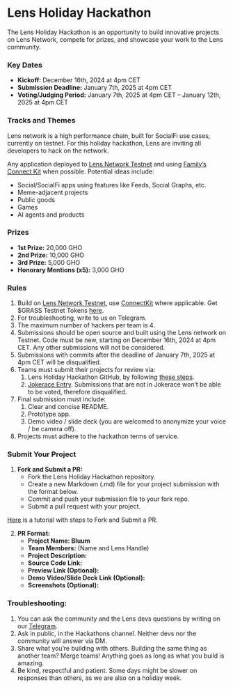 # Lens Holiday Hackathon

The Lens Holiday Hackathon is an opportunity to build innovative projects on Lens Network, compete for prizes, and showcase your work to the Lens community.

### Key Dates

- **Kickoff:** December 16th, 2024 at 4pm CET
- **Submission Deadline:** January 7th, 2025 at 4pm CET
- **Voting/Judging Period:** January 7th, 2025 at 4pm CET – January 12th, 2025 at 4pm CET

### Tracks and Themes

Lens network is a high performance chain, built for SocialFi use cases, currently on testnet. For this holiday hackathon, Lens are inviting all developers to hack on the network.

Any application deployed to [Lens Network Testnet](https://dev-preview.lens.xyz/docs/network/overview) and using [Family’s Connect Kit](https://docs.family.co/connectkit) when possible. Potential ideas include:

- Social/SocialFi apps using features like Feeds, Social Graphs, etc.
- Meme-adjacent projects
- Public goods
- Games
- AI agents and products

### Prizes

- **1st Prize:** 20,000 GHO
- **2nd Prize:** 10,000 GHO
- **3rd Prize:** 5,000 GHO
- **Honorary Mentions (x5):** 3,000 GHO

### Rules

1. Build on [Lens Network Testnet](https://dev-preview.lens.xyz/docs/network/overview), use [ConnectKit](https://github.com/family/connectkit) where applicable. Get $GRASS Testnet Tokens [here](https://dev-preview.lens.xyz/docs/network/tools/faucets).
2. For troubleshooting, write to us on Telegram.
3. The maximum number of hackers per team is 4.
4. Submissions should be open source and built using the Lens network on Testnet. Code must be new, starting on December 16th, 2024 at 4pm CET. Any other submissions will not be considered.
5. Submissions with commits after the deadline of January 7th, 2025 at 4pm CET will be disqualified.
6. Teams must submit their projects for review via:
   1. Lens Holiday Hackathon GitHub, by following [these steps](#submit-your-project).
   2. [Jokerace Entry](https://jokerace.io/contest/polygon/0x552bdf3d0acfa0bc398607fd675d3b4cce6aabdf). Submissions that are not in Jokerace won’t be able to be voted, therefore disqualified.
7. Final submission must include:
   1. Clear and concise README.
   2. Prototype app.
   3. Demo video / slide deck (you are welcomed to anonymize your voice / be camera off).
8. Projects must adhere to the hackathon terms of service.

### Submit Your Project

1. **Fork and Submit a PR:**
   - Fork the Lens Holiday Hackathon repository.
   - Create a new Markdown (.md) file for your project submission with the format below.
   - Commit and push your submission file to your fork repo.
   - Submit a pull request with your project.

[Here](https://jarv.is/notes/how-to-pull-request-fork-github/) is a tutorial with steps to Fork and Submit a PR.

2. **PR Format:**
   - **Project Name: Bluum**
   - **Team Members:** (Name and Lens Handle)
   - **Project Description:**
   - **Source Code Link:**
   - **Preview Link (Optional):**
   - **Demo Video/Slide Deck Link (Optional):**
   - **Screenshots (Optional):**

### Troubleshooting:

1. You can ask the community and the Lens devs questions by writing on our [Telegram](http://t.me/lensdevs).
2. Ask in public, in the Hackathons channel. Neither devs nor the community will answer via DM.
3. Share what you’re building with others. Building the same thing as another team? Merge teams! Anything goes as long as what you build is amazing.
4. Be kind, respectful and patient. Some days might be slower on responses than others, as we are also on a holiday week.
